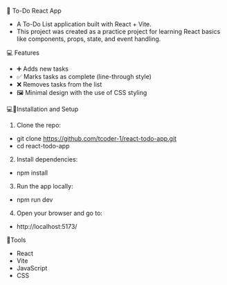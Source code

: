 📝 To-Do React App
- A To-Do List application built with React + Vite.
- This project was created as a practice project for learning React basics like components, props, state, and event handling.

💻 Features
- ➕ Adds new tasks
- ✅ Marks tasks as complete (line-through style)
- ❌ Removes tasks from the list
- 🖼️ Minimal design with the use of CSS styling  

💻🔨Installation and Setup
1. Clone the repo:
- git clone https://github.com/tcoder-1/react-todo-app.git
- cd react-todo-app   

2. Install dependencies:
- npm install
        
3. Run the app locally:
- npm run dev
        
4. Open your browser and go to:
- http://localhost:5173/

🔨Tools
- React
- Vite
- JavaScript
- CSS